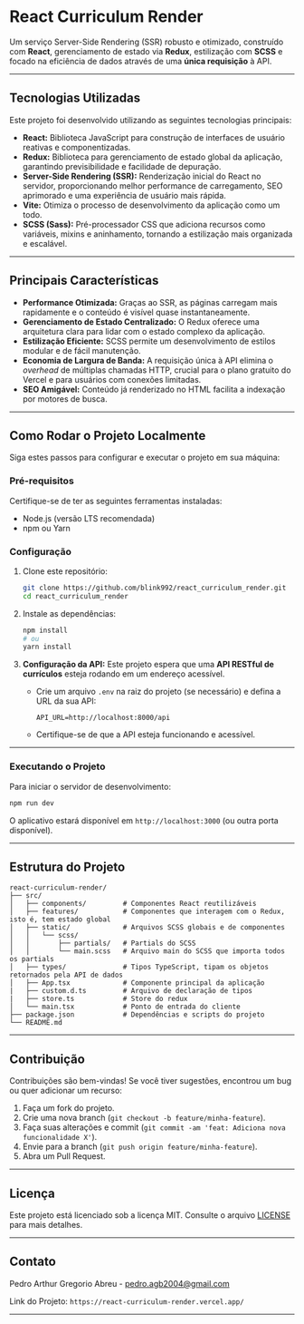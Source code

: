 
# React Curriculum Render
Um serviço Server-Side Rendering (SSR) robusto e otimizado, construído com **React**, gerenciamento de estado via **Redux**, estilização com **SCSS** e focado na eficiência de dados através de uma **única requisição** à API.

-----

## Tecnologias Utilizadas

Este projeto foi desenvolvido utilizando as seguintes tecnologias principais:

  * **React:** Biblioteca JavaScript para construção de interfaces de usuário reativas e componentizadas.
  * **Redux:** Biblioteca para gerenciamento de estado global da aplicação, garantindo previsibilidade e facilidade de depuração.
  * **Server-Side Rendering (SSR):** Renderização inicial do React no servidor, proporcionando melhor performance de carregamento, SEO aprimorado e uma experiência de usuário mais rápida.
  * **Vite:** Otimiza o processo de desenvolvimento da aplicação como um todo.
  * **SCSS (Sass):** Pré-processador CSS que adiciona recursos como variáveis, mixins e aninhamento, tornando a estilização mais organizada e escalável.

-----

## Principais Características

  * **Performance Otimizada:** Graças ao SSR, as páginas carregam mais rapidamente e o conteúdo é visível quase instantaneamente.
  * **Gerenciamento de Estado Centralizado:** O Redux oferece uma arquitetura clara para lidar com o estado complexo da aplicação.
  * **Estilização Eficiente:** SCSS permite um desenvolvimento de estilos modular e de fácil manutenção.
  * **Economia de Largura de Banda:** A requisição única à API elimina o *overhead* de múltiplas chamadas HTTP, crucial para o plano gratuito do Vercel e para usuários com conexões limitadas.
  * **SEO Amigável:** Conteúdo já renderizado no HTML facilita a indexação por motores de busca.

-----

## Como Rodar o Projeto Localmente

Siga estes passos para configurar e executar o projeto em sua máquina:

### Pré-requisitos

Certifique-se de ter as seguintes ferramentas instaladas:

  * Node.js (versão LTS recomendada)
  * npm ou Yarn

### Configuração

1.  Clone este repositório:
    ```bash
    git clone https://github.com/blink992/react_curriculum_render.git
    cd react_curriculum_render
    ```
2.  Instale as dependências:
    ```bash
    npm install
    # ou
    yarn install
    ```
3.  **Configuração da API:**
    Este projeto espera que uma **API RESTful de currículos** esteja rodando em um endereço acessível.

      * Crie um arquivo `.env` na raiz do projeto (se necessário) e defina a URL da sua API:
        ```
        API_URL=http://localhost:8000/api
        ```
      * Certifique-se de que a API esteja funcionando e acessível.
 
---

### Executando o Projeto

Para iniciar o servidor de desenvolvimento:

```bash
npm run dev
```

O aplicativo estará disponível em `http://localhost:3000` (ou outra porta disponível).

-----

## Estrutura do Projeto

```
react-curriculum-render/
├── src/
│   ├── components/         # Componentes React reutilizáveis
│   ├── features/           # Componentes que interagem com o Redux, isto é, tem estado global
│   ├── static/             # Arquivos SCSS globais e de componentes
│   │   └── scss/
│   │       ├── partials/   # Partials do SCSS
│   │       └── main.scss   # Arquivo main do SCSS que importa todos os partials
│   ├── types/              # Tipos TypeScript, tipam os objetos retornados pela API de dados
│   ├── App.tsx             # Componente principal da aplicação
|   ├── custom.d.ts         # Arquivo de declaração de tipos
|   ├── store.ts            # Store do redux
│   └── main.tsx            # Ponto de entrada do cliente
├── package.json            # Dependências e scripts do projeto
└── README.md
```

-----

## Contribuição

Contribuições são bem-vindas\! Se você tiver sugestões, encontrou um bug ou quer adicionar um recurso:

1.  Faça um fork do projeto.
2.  Crie uma nova branch (`git checkout -b feature/minha-feature`).
3.  Faça suas alterações e commit (`git commit -am 'feat: Adiciona nova funcionalidade X'`).
4.  Envie para a branch (`git push origin feature/minha-feature`).
5.  Abra um Pull Request.

-----

## Licença

Este projeto está licenciado sob a licença MIT. Consulte o arquivo [LICENSE](./LICENSE.md) para mais detalhes.

-----

## Contato

Pedro Arthur Gregorio Abreu - [pedro.agb2004@gmail.com](mailto:pedro.agb2004@gmail.com)

Link do Projeto: `https://react-curriculum-render.vercel.app/`

-----

